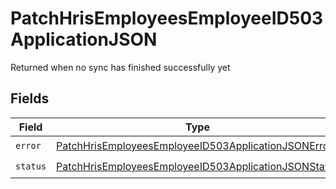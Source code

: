 # PatchHrisEmployeesEmployeeID503ApplicationJSON

Returned when no sync has finished successfully yet


## Fields

| Field                                                                                                                                   | Type                                                                                                                                    | Required                                                                                                                                | Description                                                                                                                             |
| --------------------------------------------------------------------------------------------------------------------------------------- | --------------------------------------------------------------------------------------------------------------------------------------- | --------------------------------------------------------------------------------------------------------------------------------------- | --------------------------------------------------------------------------------------------------------------------------------------- |
| `error`                                                                                                                                 | [PatchHrisEmployeesEmployeeID503ApplicationJSONError](../../models/operations/patchhrisemployeesemployeeid503applicationjsonerror.md)   | :heavy_check_mark:                                                                                                                      | N/A                                                                                                                                     |
| `status`                                                                                                                                | [PatchHrisEmployeesEmployeeID503ApplicationJSONStatus](../../models/operations/patchhrisemployeesemployeeid503applicationjsonstatus.md) | :heavy_check_mark:                                                                                                                      | N/A                                                                                                                                     |